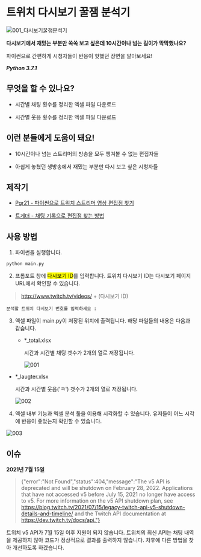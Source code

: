 # 트위치 다시보기 꿀잼 분석기

![001_다시보기꿀잼분석기](https://user-images.githubusercontent.com/46725061/146645415-42163414-2fbd-4612-b840-825449993f75.png)

**다시보기에서 재밌는 부분만 쏙쏙 보고 싶은데 10시간이나 넘는 길이가 막막했나요?**

파이썬으로 간편하게 시청자들이 반응이 핫했던 장면을 알아보세요!

***Python 3.7.1***

## 무엇을 할 수 있나요?

- 시간별 채팅 횟수를 정리한 엑셀 파일 다운로드

- 시간별 웃음 횟수를 정리한 엑셀 파일 다운로드

## 이런 분들에게 도움이 돼요!

- 10시간이나 넘는 스트리머의 방송을 모두 챙겨볼 수 없는 편집자들

- 아쉽게 놓쳤던 생방송에서 재밌는 부분만 다시 보고 싶은 시청자들

## 제작기

- [Pgr21 - 파이썬으로 트위치 스트리머 영상 편집점 찾기](https://pgr21.com/freedom/81638)

- [트게더 - 채팅 기록으로 편집점 찾는 방법](https://tgd.kr/c/editorssquare/26984072)

## 사용 방법

1. 파이썬을 실행합니다.

```
python main.py
```

2. 프롬포트 창에 <mark>다시보기 ID</mark>를 입력합니다. 트위치 다시보기 ID는 다시보기 페이지 URL에서 확인할 수 있습니다.

> http://www.twitch.tv/videos/ + (다시보기 ID)

```
분석할 트위치 다시보기 번호를 입력하세요 : 
```

3. 엑셀 파일이 main.py이 저장된 위치에 출력됩니다. 해당 파일들의 내용은 다음과 같습니다.
   
   - *_total.xlsx
     
     시간과 시간별 채팅 갯수가 2개의 열로 저장됩니다.
     
     ![001](https://user-images.githubusercontent.com/46725061/146656767-8a6276d7-283c-4069-adb0-e5915510d06f.png)
- *_laugter.xlsx
  
  시간과 시간별 웃음('ㅋ') 갯수가 2개의 열로 저장됩니다.
  
  ![002](https://user-images.githubusercontent.com/46725061/146656771-52c560bb-3aa8-490d-83cf-ffeb4adced30.png)
4. 엑셀 내부 기능과 엑셀 분석 툴을 이용해 시각화할 수 있습니다. 유저들이 어느 시각에 반응이 좋았는지 확인할 수 있습니다.

![003](https://user-images.githubusercontent.com/46725061/146656775-d198feb8-e4bf-4ccb-85da-8e5dcf04c7b4.png)

## 이슈

**2021년 7월 15일**

> {"error":"Not Found","status":404,"message":"The v5 API is deprecated and will be shutdown on February 28, 2022. Applications that have not accessed v5 before July 15, 2021 no longer have access to v5. For more information on the v5 API shutdown plan, see https://blog.twitch.tv/2021/07/15/legacy-twitch-api-v5-shutdown-details-and-timeline/ and the Twitch API documentation at https://dev.twitch.tv/docs/api."}

트위치 v5 API가 7월 15일 이후 지원이 되지 않습니다. 트위치의 최신 API는 채팅 내역을 제공하지 않아 코드가 정상적으로 결과를 출력하지 않습니다. 차후에 다른 방법을 찾아 개선하도록 하겠습니다.

### 
